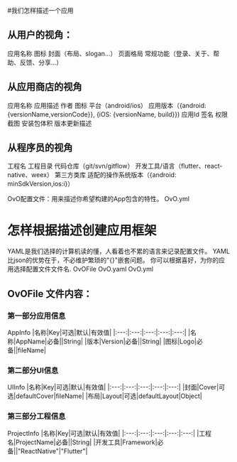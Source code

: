 #我们怎样描述一个应用

## 从用户的视角：
应用名称
图标
封面（布局、slogan...）
页面格局
常规功能（登录、关于、帮助、反馈、分享...）

## 从应用商店的视角
应用名称
应用描述
作者
图标
平台（android/ios）
应用版本（{android:{versionName,versionCode}}, {iOS: {versionName, build}})
应用Id
签名
权限
截图
安装包体积
版本更新描述


## 从程序员的视角
工程名
工程目录
代码仓库（git/svn/gitflow）
开发工具/语言（flutter、react-native、weex）
第三方类库
适配的操作系统版本（{android: minSdkVersion,ios:i}）


OvO配置文件：用来描述你希望构建的App包含的特性。
OvO.yml

# 怎样根据描述创建应用框架
YAML是我们选择的计算机读的懂，人看着也不累的语言来记录配置文件。
YAML比json的优势在于，不必维护繁琐的"{}"嵌套问题。
你可以根据喜好，为你的应用选择配置文件文件名.
OvOFile
OvO.yaml
OvO.yml

## OvOFile 文件内容：

### 第一部分应用信息

AppInfo
|名称|Key|可选|默认|有效值|
|:---:|:---:|:---:|:---:|:---:|
|名称|AppName|必备||String|
|版本|Version|必备||String|
|图标|Logo|必备||fileName|

### 第二部分UI信息

UIInfo
|名称|Key|可选|默认|有效值|
|:---:|:---:|:---:|:---:|:---:|
|封面|Cover|可选|defaultCover|fileName|
|布局|Layout|可选|defaultLayout|Object|


### 第三部分工程信息
ProjectInfo
|名称|Key|可选|默认|有效值|
|:---:|:---:|:---:|:---:|:---:|
|工程名|ProjectName|必备||String|
|开发工具|Framework|必备||"ReactNative"\|"Flutter"|

